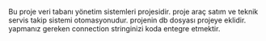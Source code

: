 Bu proje veri tabanı yönetim sistemleri projesidir.
proje araç satım ve teknik servis takip sistemi otomasyonudur.
projenin db dosyası projeye eklidir.
yapmanız gereken connection stringinizi koda entegre etmektir.
